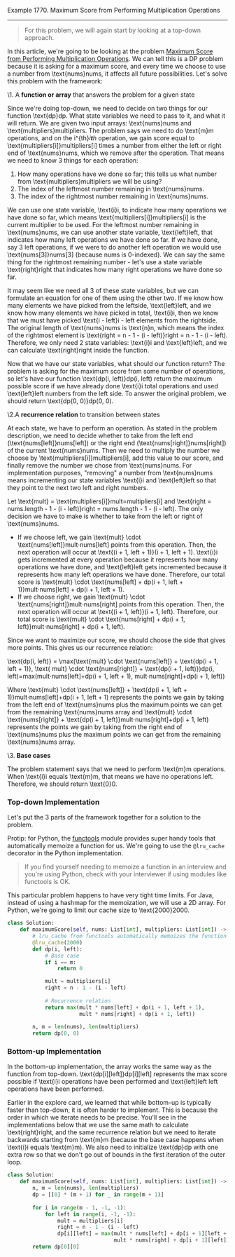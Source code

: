  Example 1770. Maximum Score from Performing Multiplication Operations

------

> For this problem, we will again start by looking at a top-down approach.

In this article, we're going to be looking at the problem [Maximum Score from Performing Multiplication Operations](https://leetcode.com/problems/maximum-score-from-performing-multiplication-operations/). We can tell this is a DP problem because it is asking for a maximum score, and every time we choose to use a number from \text{nums}nums, it affects all future possibilities. Let's solve this problem with the framework:

\1. A **function or array** that answers the problem for a given state

Since we're doing top-down, we need to decide on two things for our function \text{dp}dp. What state variables we need to pass to it, and what it will return. We are given two input arrays: \text{nums}nums and \text{multipliers}multipliers. The problem says we need to do \text{m}m operations, and on the i^{th}*i**t**h* operation, we gain score equal to \text{multipliers[i]}multipliers[i] times a number from either the left or right end of \text{nums}nums, which we remove after the operation. That means we need to know 3 things for each operation:

1. How many operations have we done so far; this tells us what number from \text{multipliers}multipliers we will be using?
2. The index of the leftmost number remaining in \text{nums}nums.
3. The index of the rightmost number remaining in \text{nums}nums.

We can use one state variable, \text{i}i, to indicate how many operations we have done so far, which means \text{multipliers[i]}multipliers[i] is the current multiplier to be used. For the leftmost number remaining in \text{nums}nums, we can use another state variable, \text{left}left, that indicates how many left operations we have done so far. If we have done, say 3 left operations, if we were to do another left operation we would use \text{nums[3]}nums[3] (because nums is 0-indexed). We can say the same thing for the rightmost remaining number - let's use a state variable \text{right}right that indicates how many right operations we have done so far.

It may seem like we need all 3 of these state variables, but we can formulate an equation for one of them using the other two. If we know how many elements we have picked from the leftside, \text{left}left, and we know how many elements we have picked in total, \text{i}i, then we know that we must have picked \text{i - left}i - left elements from the rightside. The original length of \text{nums}nums is \text{n}n, which means the index of the rightmost element is \text{right = n - 1 - (i - left)}right = n - 1 - (i - left). Therefore, we only need 2 state variables: \text{i}i and \text{left}left, and we can calculate \text{right}right inside the function.

Now that we have our state variables, what should our function return? The problem is asking for the maximum score from some number of operations, so let's have our function \text{dp(i, left)}dp(i, left) return the maximum possible score if we have already done \text{i}i total operations and used \text{left}left numbers from the left side. To answer the original problem, we should return \text{dp(0, 0)}dp(0, 0).

\2.A **recurrence relation** to transition between states

At each state, we have to perform an operation. As stated in the problem description, we need to decide whether to take from the left end (\text{nums[left]}nums[left]) or the right end (\text{nums[right]}nums[right]) of the current \text{nums}nums. Then we need to multiply the number we choose by \text{multipliers[i]}multipliers[i], add this value to our score, and finally remove the number we chose from \text{nums}nums. For implementation purposes, "removing" a number from \text{nums}nums means incrementing our state variables \text{i}i and \text{left}left so that they point to the next two left and right numbers.

Let \text{mult} = \text{multipliers[i]}mult=multipliers[i] and \text{right = nums.length - 1 - (i - left)}right = nums.length - 1 - (i - left). The only decision we have to make is whether to take from the left or right of \text{nums}nums.

- If we choose left, we gain \text{mult} \cdot \text{nums[left]}mult⋅nums[left] points from this operation. Then, the next operation will occur at \text{(i + 1, left + 1)}(i + 1, left + 1). \text{i}i gets incremented at every operation because it represents how many operations we have done, and \text{left}left gets incremented because it represents how many left operations we have done. Therefore, our total score is \text{mult} \cdot \text{nums[left] + dp(i + 1, left + 1)}mult⋅nums[left] + dp(i + 1, left + 1).
- If we choose right, we gain \text{mult} \cdot \text{nums[right]}mult⋅nums[right] points from this operation. Then, the next operation will occur at \text{(i + 1, left)}(i + 1, left). Therefore, our total score is \text{mult} \cdot \text{nums[right] + dp(i + 1, left)}mult⋅nums[right] + dp(i + 1, left).

Since we want to maximize our score, we should choose the side that gives more points. This gives us our recurrence relation:

\text{dp(i, left)} = \max(\text{mult} \cdot \text{nums[left]} + \text{dp(i + 1, left + 1)}, \text{ mult} \cdot \text{nums[right]} + \text{dp(i + 1, left)})dp(i, left)=max(mult⋅nums[left]+dp(i + 1, left + 1), mult⋅nums[right]+dp(i + 1, left))

Where \text{mult} \cdot \text{nums[left]} + \text{dp(i + 1, left + 1)}mult⋅nums[left]+dp(i + 1, left + 1) represents the points we gain by taking from the left end of \text{nums}nums plus the maximum points we can get from the remaining \text{nums}nums array and \text{mult} \cdot \text{nums[right]} + \text{dp(i + 1, left)}mult⋅nums[right]+dp(i + 1, left) represents the points we gain by taking from the right end of \text{nums}nums plus the maximum points we can get from the remaining \text{nums}nums array.

\3. **Base cases**

The problem statement says that we need to perform \text{m}m operations. When \text{i}i equals \text{m}m, that means we have no operations left. Therefore, we should return \text{0}0.



### Top-down Implementation

Let's put the 3 parts of the framework together for a solution to the problem.

Protip: for Python, the [functools](https://docs.python.org/3/library/functools.html) module provides super handy tools that automatically memoize a function for us. We're going to use the `@lru_cache` decorator in the Python implementation.

> If you find yourself needing to memoize a function in an interview and you're using Python, check with your interviewer if using modules like functools is OK.

This particular problem happens to have very tight time limits. For Java, instead of using a hashmap for the memoization, we will use a 2D array. For Python, we're going to limit our cache size to \text{2000}2000.

```python
class Solution:
    def maximumScore(self, nums: List[int], multipliers: List[int]) -> int:
        # lru_cache from functools automatically memoizes the function
        @lru_cache(2000)
        def dp(i, left):
            # Base case
            if i == m:
                return 0

            mult = multipliers[i]
            right = n - 1 - (i - left)
            
            # Recurrence relation
            return max(mult * nums[left] + dp(i + 1, left + 1), 
                       mult * nums[right] + dp(i + 1, left))
                       
        n, m = len(nums), len(multipliers)
        return dp(0, 0)
```





### Bottom-up Implementation

In the bottom-up implementation, the array works the same way as the function from top-down. \text{dp[i][left]}dp[i][left] represents the max score possible if \text{i}i operations have been performed and \text{left}left left operations have been performed.

Earlier in the explore card, we learned that while bottom-up is typically faster than top-down, it is often harder to implement. This is because the order in which we iterate needs to be precise. You'll see in the implementations below that we use the same math to calculate \text{right}right, and the same recurrence relation but we need to iterate backwards starting from \text{m}m (because the base case happens when \text{i}i equals \text{m}m). We also need to initialize \text{dp}dp with one extra row so that we don't go out of bounds in the first iteration of the outer loop.

```python
class Solution:
    def maximumScore(self, nums: List[int], multipliers: List[int]) -> int:
        n, m = len(nums), len(multipliers)
        dp = [[0] * (m + 1) for _ in range(m + 1)]
        
        for i in range(m - 1, -1, -1):
            for left in range(i, -1, -1):
                mult = multipliers[i]
                right = n - 1 - (i - left)
                dp[i][left] = max(mult * nums[left] + dp[i + 1][left + 1], 
                                  mult * nums[right] + dp[i + 1][left])        
        return dp[0][0]
```